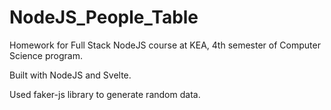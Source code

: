 # NodeJS_People_Table

Homework for Full Stack NodeJS course at KEA, 4th semester of Computer Science program.

Built with NodeJS and Svelte.

Used faker-js library to generate random data.
